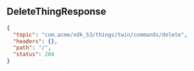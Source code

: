 ## DeleteThingResponse

```json
{
  "topic": "com.acme/xdk_53/things/twin/commands/delete",
  "headers": {},
  "path": "/",
  "status": 204
}
```
